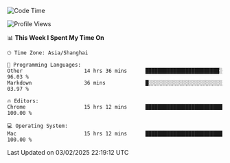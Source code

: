 <!--START_SECTION:waka-->
![Code Time](http://img.shields.io/badge/Code%20Time-3%2C420%20hrs%2059%20mins-blue)

![Profile Views](http://img.shields.io/badge/Profile%20Views-0-blue)

📊 **This Week I Spent My Time On** 

```text
🕑︎ Time Zone: Asia/Shanghai

💬 Programming Languages: 
Other                    14 hrs 36 mins      ████████████████████████░   96.03 % 
Markdown                 36 mins             █░░░░░░░░░░░░░░░░░░░░░░░░   03.97 % 

🔥 Editors: 
Chrome                   15 hrs 12 mins      █████████████████████████   100.00 % 

💻 Operating System: 
Mac                      15 hrs 12 mins      █████████████████████████   100.00 % 
```


 Last Updated on 03/02/2025 22:19:12 UTC
<!--END_SECTION:waka-->